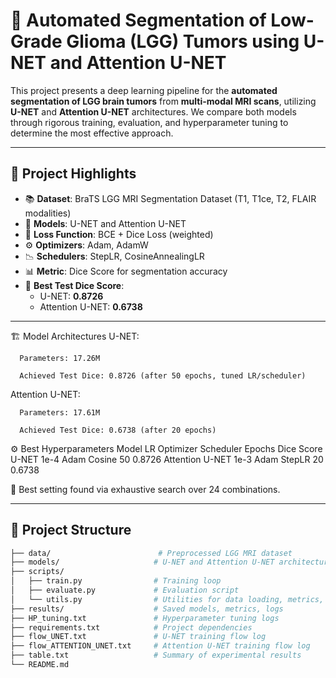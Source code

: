 # 🎯 Automated Segmentation of Low-Grade Glioma (LGG) Tumors using U-NET and Attention U-NET

This project presents a deep learning pipeline for the **automated segmentation of LGG brain tumors** from **multi-modal MRI scans**, utilizing **U-NET** and **Attention U-NET** architectures. We compare both models through rigorous training, evaluation, and hyperparameter tuning to determine the most effective approach.

---

## 🧠 Project Highlights

- 📚 **Dataset**: BraTS LGG MRI Segmentation Dataset (T1, T1ce, T2, FLAIR modalities)
- 🧮 **Models**: U-NET and Attention U-NET
- 🧪 **Loss Function**: BCE + Dice Loss (weighted)
- ⚙️ **Optimizers**: Adam, AdamW
- 📉 **Schedulers**: StepLR, CosineAnnealingLR
- 📊 **Metric**: Dice Score for segmentation accuracy
- 🧵 **Best Test Dice Score**:
  - U-NET: **0.8726**
  - Attention U-NET: **0.6738**

---

🏗️ Model Architectures
U-NET:

      Parameters: 17.26M

      Achieved Test Dice: 0.8726 (after 50 epochs, tuned LR/scheduler)

Attention U-NET:

      Parameters: 17.61M

      Achieved Test Dice: 0.6738 (after 20 epochs)

⚙️ Best Hyperparameters
Model	LR	Optimizer	Scheduler	Epochs	Dice Score
U-NET	1e-4	Adam	Cosine	50	0.8726
Attention U-NET	1e-3	Adam	StepLR	20	0.6738

📌 Best setting found via exhaustive search over 24 combinations.

---


## 📂 Project Structure

```bash
├── data/                        # Preprocessed LGG MRI dataset
├── models/                     # U-NET and Attention U-NET architectures
├── scripts/
│   ├── train.py                # Training loop
│   ├── evaluate.py             # Evaluation script
│   └── utils.py                # Utilities for data loading, metrics, etc.
├── results/                    # Saved models, metrics, logs
├── HP_tuning.txt               # Hyperparameter tuning logs
├── requirements.txt            # Project dependencies
├── flow_UNET.txt               # U-NET training flow log
├── flow_ATTENTION_UNET.txt     # Attention U-NET training flow log
├── table.txt                   # Summary of experimental results
└── README.md

